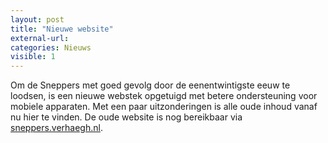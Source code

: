 ```yaml
---
layout: post
title: "Nieuwe website"
external-url:
categories: Nieuws
visible: 1
---
```


Om de Sneppers met goed gevolg door de eenentwintigste eeuw te loodsen, is een nieuwe webstek opgetuigd met betere ondersteuning voor mobiele apparaten. Met een paar uitzonderingen is alle oude inhoud vanaf nu hier te vinden. De oude website is nog bereikbaar via [sneppers.verhaegh.nl](http://sneppers.verhaegh.nl).